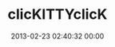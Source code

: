 ---
title: "clicKITTYclicK"
date: 2013-02-23 02:40:32 00:00
permalink: /clickittyclick
twitter: ""
likes: [1549,1568,1682,1288]
id: 1813
gravatar: "http://www.gravatar.com/avatar/9504c28bfdf78b0a6c126d55302a8847"
---